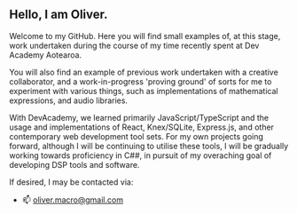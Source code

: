 ## Hello, I am Oliver.

Welcome to my GitHub. Here you will find small examples of, at this stage, work undertaken during the course of my time recently spent at Dev Academy Aotearoa.

You will also find an example of previous work undertaken with a creative collaborator, and a work-in-progress 'proving ground' of sorts for me to experiment with various things, such as implementations of mathematical expressions, and audio libraries.

With DevAcademy, we learned primarily JavaScript/TypeScript and the usage and implementations of React, Knex/SQLite, Express.js, and other contemporary web development tool sets. For my own projects going forward, although I will be continuing to utilise these tools, I will be gradually working towards proficiency in C##, in pursuit of my overaching goal of developing DSP tools and software.

If desired, I may be contacted via:
- 📫 oliver.macro@gmail.com

<!--
**oranmornz/oranmornz** is a ✨ _special_ ✨ repository because its `README.md` (this file) appears on your GitHub profile.

Here are some ideas to get you started:

- 🔭 I’m currently working on ...
- 🌱 I’m currently learning ...
- 👯 I’m looking to collaborate on ...
- 🤔 I’m looking for help with ...
- 💬 Ask me about ...
- 📫 How to reach me: ...
- 😄 Pronouns: ...
- ⚡ Fun fact: ...
-->

